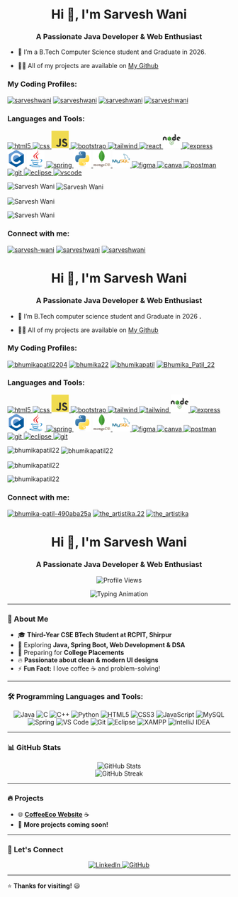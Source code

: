 <h1 align="center">Hi 👋, I'm Sarvesh Wani</h1>
<h3 align="center">A Passionate Java Developer & Web Enthusiast</h3>


- 🔭 I’m a B.Tech Computer Science student and Graduate in 2026.

- 👨‍💻 All of my projects are available on [My Github](https://github.com/Sarvesh-Wani)

<h3 align="left">My Coding Profiles:</h3>
<p align="left">

<a href="https://www.hackerrank.com/sarveshwani" target="blank"><img align="center" src="https://raw.githubusercontent.com/rahuldkjain/github-profile-readme-generator/master/src/images/icons/Social/hackerrank.svg" alt="sarveshwani" height="30" width="40" /></a>
<a href="https://www.codechef.com/users/sarveshwani" target="blank"><img align="center" src="https://avatars.githubusercontent.com/u/11960354?v=4" alt="sarveshwani" height="30" width="30" /></a>
<a href="https://auth.geeksforgeeks.org/user/sarveshwani" target="blank"><img align="center" src="https://raw.githubusercontent.com/rahuldkjain/github-profile-readme-generator/master/src/images/icons/Social/geeks-for-geeks.svg" alt="sarveshwani" height="30" width="40" /></a>
<a href="https://leetcode.com/sarveshwani/" target="blank"><img align="center" src="https://cdn.iconscout.com/icon/free/png-256/free-leetcode-logo-icon-download-in-svg-png-gif-file-formats--technology-social-media-vol-4-pack-logos-icons-2944960.png" alt="sarveshwani" height="30"  /></a>

</p>

<h3 align="left">Languages and Tools:</h3>
<p align="left"> 
<a href="https://www.w3.org/html/" target="_blank" rel="noreferrer"> <img src="https://cdn.worldvectorlogo.com/logos/html-1.svg" alt="html5" width="37" height="37"/> </a> 
<a href="https://en.wikipedia.org/wiki/CSS" target="_blank" rel="noreferrer"> <img src="https://upload.wikimedia.org/wikipedia/commons/thumb/6/62/CSS3_logo.svg/2048px-CSS3_logo.svg.png" alt="css" width="40" height="40"/> </a>  
<a href="https://developer.mozilla.org/en-US/docs/Web/JavaScript" target="_blank" rel="noreferrer"> <img src="https://raw.githubusercontent.com/devicons/devicon/master/icons/javascript/javascript-original.svg" alt="javascript" width="40" height="40"/> </a> 
<a href="https://getbootstrap.com" target="_blank" rel="noreferrer"> <img src="https://brandslogos.com/wp-content/uploads/thumbs/bootstrap-logo-vector.svg" alt="bootstrap" width="40" height="40"/> </a> 
<a href="https://tailwindcss.com/" target="_blank" rel="noreferrer"> <img src="https://www.vectorlogo.zone/logos/tailwindcss/tailwindcss-icon.svg" alt="tailwind" width="40" height="40"/> </a>
<a href="https://react.dev/" target="_blank" rel="noreferrer"> <img src="https://download.logo.wine/logo/React_(web_framework)/React_(web_framework)-Logo.wine.png" alt="react" height="40"/> </a> 
<a href="https://nodejs.org" target="_blank" rel="noreferrer"> <img src="https://raw.githubusercontent.com/devicons/devicon/master/icons/nodejs/nodejs-original-wordmark.svg" alt="nodejs" width="40" height="40"/> </a> 
<a href="https://expressjs.com" target="_blank" rel="noreferrer"> <img src="https://images.credly.com/images/1c2c86e1-16ce-4e4d-a425-d1ac96bb026d/express.png" alt="express" height="40" /> </a> 
<a href="https://www.cprogramming.com/" target="_blank" rel="noreferrer"> <img src="https://raw.githubusercontent.com/devicons/devicon/master/icons/c/c-original.svg" alt="c" width="40" height="40"/> </a> 
<a href="https://www.java.com" target="_blank" rel="noreferrer"> <img src="https://raw.githubusercontent.com/devicons/devicon/master/icons/java/java-original.svg" alt="java" width="40" height="40"/> </a>
<a href="https://spring.io/" target="_blank" rel="noreferrer"> <img src="https://upload.wikimedia.org/wikipedia/commons/thumb/4/44/Spring_Framework_Logo_2018.svg/1200px-Spring_Framework_Logo_2018.svg.png" alt="spring" height="25"/> </a>
<a href="https://www.python.org" target="_blank" rel="noreferrer"> <img src="https://raw.githubusercontent.com/devicons/devicon/master/icons/python/python-original.svg" alt="python" width="40" height="40"/> </a> 
<a href="https://www.mongodb.com/" target="_blank" rel="noreferrer"> <img src="https://raw.githubusercontent.com/devicons/devicon/master/icons/mongodb/mongodb-original-wordmark.svg" alt="mongodb" width="40" height="40"/> </a> 
<a href="https://www.mysql.com/" target="_blank" rel="noreferrer"> <img src="https://raw.githubusercontent.com/devicons/devicon/master/icons/mysql/mysql-original-wordmark.svg" alt="mysql" width="40" height="40"/> </a> 
<a href="https://www.figma.com/" target="_blank" rel="noreferrer"> <img src="https://www.vectorlogo.zone/logos/figma/figma-icon.svg" alt="figma" width="40" height="40"/> </a> 
<a href="https://www.canva.com/" target="_blank" rel="noreferrer"> <img src="https://upload.wikimedia.org/wikipedia/commons/5/5e/Canva_logo..png" alt="canva" width="40" height="40"/> </a> 
<a href="https://www.apachefriends.org/" target="_blank" rel="noreferrer"> <img src="https://encrypted-tbn0.gstatic.com/images?q=tbn:ANd9GcRJvBV78A6vWe8Vw68YN7lOspMJErC4t9uGNw&s" alt="postman" width="40" height="40"/> </a> 
<a href="https://git-scm.com/" target="_blank" rel="noreferrer"> <img src="https://www.vectorlogo.zone/logos/git-scm/git-scm-icon.svg" alt="git" width="40" height="40"/> </a> 
<a href="https://eclipseide.org/" target="_blank" rel="noreferrer"> <img src="https://cdn.freebiesupply.com/logos/large/2x/eclipse-11-logo-png-transparent.png" alt="eclipse" width="40" height="40"/> </a> 
<a href="https://code.visualstudio.com/" target="_blank" rel="noreferrer"> <img src="https://uxwing.com/wp-content/themes/uxwing/download/brands-and-social-media/visual-studio-code-icon.png" alt="vscode" width="40" height="40"/> </a> 
</p>

<p><img align="left" src="https://github-readme-stats.vercel.app/api/top-langs?username=Sarvesh-Wani&show_icons=true&locale=en&layout=compact" alt="Sarvesh Wani" /></p>

<p>&nbsp;<img align="center" src="https://github-readme-stats.vercel.app/api?username=Sarvesh-Wani&show_icons=true&locale=en" alt="Sarvesh Wani" /></p>

<p><img align="center" src="https://github-readme-streak-stats.herokuapp.com/?user=Sarvesh-Wani&" alt="Sarvesh Wani" /></p>

<p align="left"> <img src="https://komarev.com/ghpvc/?username=Sarvesh-Wani&label=Profile%20views&color=0e75b6&style=flat" alt="Sarvesh Wani" /> </p>
<h3 align="left">Connect with me:</h3>
<p align="left">
  <a href="https://linkedin.com/in/sarvesh-wani" target="blank"><img align="center" src="https://raw.githubusercontent.com/rahuldkjain/github-profile-readme-generator/master/src/images/icons/Social/linked-in-alt.svg" alt="sarvesh-wani" height="30" width="40" /></a>
  <a href="https://instagram.com/sarveshwani" target="blank"><img align="center" src="https://raw.githubusercontent.com/rahuldkjain/github-profile-readme-generator/master/src/images/icons/Social/instagram.svg" alt="sarveshwani" height="30" width="40" /></a>
  <a href="https://www.youtube.com/@sarveshwani" target="blank"><img align="center" src="https://raw.githubusercontent.com/rahuldkjain/github-profile-readme-generator/master/src/images/icons/Social/youtube.svg" alt="sarveshwani" height="30" width="40" /></a>
</p>












<h1 align="center">Hi 👋, I'm Sarvesh Wani</h1>
<h3 align="center">A Passionate Java Developer & Web Enthusiast</h3>


- 🔭 I’m B.Tech computer science student and Graduate in 2026 **.**

- 👨‍💻 All of my projects are available on [My Github](https://github.com/Bhumikapatil22)

<h3 align="left">My Coding Profiles:</h3>
<p align="left">

<a href="https://www.hackerrank.com/bhumikapatil2204" target="blank"><img align="center" src="https://raw.githubusercontent.com/rahuldkjain/github-profile-readme-generator/master/src/images/icons/Social/hackerrank.svg" alt="bhumikapatil2204" height="30" width="40" /></a>
<a href="https://www.codechef.com/users/bhumikapatil22" target="blank"><img align="center" src="https://avatars.githubusercontent.com/u/11960354?v=4" alt="bhumika22" height="30" width="30" /></a>
<a href="https://auth.geeksforgeeks.org/user/bhumikapatil" target="blank"><img align="center" src="https://raw.githubusercontent.com/rahuldkjain/github-profile-readme-generator/master/src/images/icons/Social/geeks-for-geeks.svg" alt="bhumikapatil" height="30" width="40" /></a>
<a href="https://leetcode.com/u/Bhumika_Patil_22/" target="blank"><img align="center" src="https://cdn.iconscout.com/icon/free/png-256/free-leetcode-logo-icon-download-in-svg-png-gif-file-formats--technology-social-media-vol-4-pack-logos-icons-2944960.png" alt="Bhumika_Patil_22" height="30"  /></a>

</p>

<h3 align="left">Languages and Tools:</h3>
<p align="left"> 
<a href="https://www.w3.org/html/" target="_blank" rel="noreferrer"> <img src="https://cdn.worldvectorlogo.com/logos/html-1.svg" alt="html5" width="37" height="37"/> </a> <a href="https://en.wikipedia.org/wiki/CSS" target="_blank" rel="noreferrer"> <img src="https://upload.wikimedia.org/wikipedia/commons/thumb/6/62/CSS3_logo.svg/2048px-CSS3_logo.svg.png" alt="css" width="40" height="40"/> </a>  <a href="https://developer.mozilla.org/en-US/docs/Web/JavaScript" target="_blank" rel="noreferrer"> <img src="https://raw.githubusercontent.com/devicons/devicon/master/icons/javascript/javascript-original.svg" alt="javascript" width="40" height="40"/> </a> <a href="https://getbootstrap.com" target="_blank" rel="noreferrer"> <img src="https://brandslogos.com/wp-content/uploads/thumbs/bootstrap-logo-vector.svg" alt="bootstrap" width="40" height="40"/> </a> <a href="https://tailwindcss.com/" target="_blank" rel="noreferrer"> <img src="https://www.vectorlogo.zone/logos/tailwindcss/tailwindcss-icon.svg" alt="tailwind" width="40" height="40"/> </a><a href="https://react.dev/" target="_blank" rel="noreferrer"> <img src="https://download.logo.wine/logo/React_(web_framework)/React_(web_framework)-Logo.wine.png" alt="tailwind" height="40"/> </a> <a href="https://nodejs.org" target="_blank" rel="noreferrer"> <img src="https://raw.githubusercontent.com/devicons/devicon/master/icons/nodejs/nodejs-original-wordmark.svg" alt="nodejs" width="40" height="40"/> </a> <a href="https://expressjs.com" target="_blank" rel="noreferrer"> <img src="https://images.credly.com/images/1c2c86e1-16ce-4e4d-a425-d1ac96bb026d/express.png" alt="express" height="40" /> </a> <a href="https://www.cprogramming.com/" target="_blank" rel="noreferrer"> <img src="https://raw.githubusercontent.com/devicons/devicon/master/icons/c/c-original.svg" alt="c" width="40" height="40"/> </a> <a href="https://www.java.com" target="_blank" rel="noreferrer"> <img src="https://raw.githubusercontent.com/devicons/devicon/master/icons/java/java-original.svg" alt="java" width="40" height="40"/> </a><a href="https://spring.io/" target="_blank" rel="noreferrer"> <img src="https://upload.wikimedia.org/wikipedia/commons/thumb/4/44/Spring_Framework_Logo_2018.svg/1200px-Spring_Framework_Logo_2018.svg.png" alt="spring" height="25"/> </a <a href="https://www.python.org" target="_blank" rel="noreferrer"> <img src="https://raw.githubusercontent.com/devicons/devicon/master/icons/python/python-original.svg" alt="python" width="40" height="40"/> </a> <a href="https://www.mongodb.com/" target="_blank" rel="noreferrer"> <img src="https://raw.githubusercontent.com/devicons/devicon/master/icons/mongodb/mongodb-original-wordmark.svg" alt="mongodb" width="40" height="40"/> </a> <a href="https://www.mysql.com/" target="_blank" rel="noreferrer"> <img src="https://raw.githubusercontent.com/devicons/devicon/master/icons/mysql/mysql-original-wordmark.svg" alt="mysql" width="40" height="40"/> </a> <a href="https://www.figma.com/" target="_blank" rel="noreferrer"> <img src="https://www.vectorlogo.zone/logos/figma/figma-icon.svg" alt="figma" width="40" height="40"/> </a> <a href="https://www.canva.com/" target="_blank" rel="noreferrer"> <img src="https://upload.wikimedia.org/wikipedia/commons/5/5e/Canva_logo..png" alt="canva" width="40" height="40"/> </a> <a href="https://www.apachefriends.org/" target="_blank" rel="noreferrer"> <img src="https://encrypted-tbn0.gstatic.com/images?q=tbn:ANd9GcRJvBV78A6vWe8Vw68YN7lOspMJErC4t9uGNw&s" alt="postman" width="40" height="40"/> </a> <a href="https://git-scm.com/" target="_blank" rel="noreferrer"> <img src="https://www.vectorlogo.zone/logos/git-scm/git-scm-icon.svg" alt="git" width="40" height="40"/> </a> <a href="https://eclipseide.org/" target="_blank" rel="noreferrer"> <img src="https://cdn.freebiesupply.com/logos/large/2x/eclipse-11-logo-png-transparent.png" alt="eclipse" width="40" height="40"/> </a> <a href="https://code.visualstudio.com/" target="_blank" rel="noreferrer"> <img src="https://uxwing.com/wp-content/themes/uxwing/download/brands-and-social-media/visual-studio-code-icon.png" alt="git" width="40" height="40"/> </a> 
</p>

<p><img align="left" src="https://github-readme-stats.vercel.app/api/top-langs?username=bhumikapatil22&show_icons=true&locale=en&layout=compact" alt="bhumikapatil22" /></p>

<p>&nbsp;<img align="center" src="https://github-readme-stats.vercel.app/api?username=bhumikapatil22&show_icons=true&locale=en" alt="bhumikapatil22" /></p>

<p><img align="center" src="https://github-readme-streak-stats.herokuapp.com/?user=bhumikapatil22&" alt="bhumikapatil22" /></p>

<p align="left"> <img src="https://komarev.com/ghpvc/?username=bhumikapatil22&label=Profile%20views&color=0e75b6&style=flat" alt="bhumikapatil22" /> </p>
<h3 align="left">Connect with me:</h3>
<p align="left">
  <a href="https://linkedin.com/in/bhumika-patil-490aba25a" target="blank"><img align="center" src="https://raw.githubusercontent.com/rahuldkjain/github-profile-readme-generator/master/src/images/icons/Social/linked-in-alt.svg" alt="bhumika-patil-490aba25a" height="30" width="40" /></a>
<a href="https://instagram.com/the_artistika.22" target="blank"><img align="center" src="https://raw.githubusercontent.com/rahuldkjain/github-profile-readme-generator/master/src/images/icons/Social/instagram.svg" alt="the_artistika.22" height="30" width="40" /></a>
<a href="https://www.youtube.com/@the_artistika.22" target="blank"><img align="center" src="https://raw.githubusercontent.com/rahuldkjain/github-profile-readme-generator/master/src/images/icons/Social/youtube.svg" alt="the_artistika" height="30" width="40" /></a>
  
</p>





















<h1 align="center">Hi 👋, I'm Sarvesh Wani</h1>
<h3 align="center">A Passionate Java Developer & Web Enthusiast</h3>

<p align="center">
  <img src="https://komarev.com/ghpvc/?username=Sarvesh-Wani&label=Profile%20Views&color=0e75b6&style=flat" alt="Profile Views" />
</p>

<p align="center">
  <img src="https://readme-typing-svg.demolab.com?font=Fira+Code&weight=500&size=22&pause=1000&color=00C9F3&center=true&width=435&lines=Java+%7C+Spring+Boot+%7C+Web+Development;Problem+Solver+%7C+DSA+Learner;Building+Projects+%26+Preparing+for+Placements" alt="Typing Animation">
</p>

---

### 🌱 About Me  
- 🎓 **Third-Year CSE BTech Student at RCPIT, Shirpur**  
- 🚀 Exploring **Java, Spring Boot, Web Development & DSA**  
- 🎯 Preparing for **College Placements**  
- 🔥 **Passionate about clean & modern UI designs**  
- ⚡ **Fun Fact:** I love coffee ☕ and problem-solving!

---

### 🛠️ **Programming Languages and Tools:**
<p align="center">
  <img src="[https://img.shields.io/badge/Java-007396?style=for-the-badge&logo=java&logoColor=white](https://www.google.com/imgres?q=java&imgurl=https%3A%2F%2Fi.namu.wiki%2Fi%2FMuCO_ocla-FyadGnRZytkRLggQOcqxv_hXNjN7aYXDOPivIChJNdiRXp6vwSXbM6GcUL3pVTL-5U5TKQ0f1YhA.svg&imgrefurl=https%3A%2F%2Fen.namu.wiki%2Fw%2FJava&docid=KdaRSWzWFznCcM&tbnid=DtsirzwwioObxM&vet=12ahUKEwjdrJDrg4mMAxXJzDgGHfKoKmEQM3oECGcQAA..i&w=1000&h=1860&hcb=2&ved=2ahUKEwjdrJDrg4mMAxXJzDgGHfKoKmEQM3oECGcQAA)" alt="Java" />
  <img src="https://img.shields.io/badge/C-00599C?style=for-the-badge&logo=c&logoColor=white" alt="C" />
  <img src="https://img.shields.io/badge/C++-00599C?style=for-the-badge&logo=c%2B%2B&logoColor=white" alt="C++" />
  <img src="https://img.shields.io/badge/Python-3776AB?style=for-the-badge&logo=python&logoColor=white" alt="Python" />
  <img src="https://img.shields.io/badge/HTML5-E34F26?style=for-the-badge&logo=html5&logoColor=white" alt="HTML5" />
  <img src="https://img.shields.io/badge/CSS3-1572B6?style=for-the-badge&logo=css3&logoColor=white" alt="CSS3" />
  <img src="https://img.shields.io/badge/JavaScript-F7DF1E?style=for-the-badge&logo=javascript&logoColor=black" alt="JavaScript" />
  <img src="https://img.shields.io/badge/MySQL-4479A1?style=for-the-badge&logo=mysql&logoColor=white" alt="MySQL" />
  <img src="https://img.shields.io/badge/Spring-6DB33F?style=for-the-badge&logo=spring&logoColor=white" alt="Spring" />
  <img src="https://img.shields.io/badge/VS%20Code-007ACC?style=for-the-badge&logo=visual-studio-code&logoColor=white" alt="VS Code" />
  <img src="https://img.shields.io/badge/Git-F05032?style=for-the-badge&logo=git&logoColor=white" alt="Git" />
  <img src="https://img.shields.io/badge/Eclipse-2C2255?style=for-the-badge&logo=eclipse&logoColor=white" alt="Eclipse" />
  <img src="https://img.shields.io/badge/XAMPP-FF6600?style=for-the-badge&logo=xampp&logoColor=white" alt="XAMPP" />
  <img src="https://img.shields.io/badge/IntelliJ%20IDEA-000000?style=for-the-badge&logo=intellij-idea&logoColor=white" alt="IntelliJ IDEA" />
</p>


---

### 📊 GitHub Stats  
<p align="center">
  <img src="https://github-readme-stats.vercel.app/api?username=Sarvesh-Wani&show_icons=true&theme=tokyonight" alt="GitHub Stats" />
  <br>
  <img src="https://github-readme-streak-stats.herokuapp.com/?user=Sarvesh-Wani&theme=tokyonight" alt="GitHub Streak" />
</p>

---

### 🔥 Projects  
- 🌐 **[CoffeeEco Website](https://coffeeeco.netlify.app/)** ☕  
- 🚀 **More projects coming soon!**

---

### 💬 Let's Connect  
<p align="center">
  <a href="https://www.linkedin.com/in/sarvesh-wani" target="_blank">
    <img src="https://img.shields.io/badge/LinkedIn-blue?style=for-the-badge&logo=linkedin" alt="LinkedIn" />
  </a>
  <a href="https://github.com/Sarvesh-Wani" target="_blank">
    <img src="https://img.shields.io/badge/GitHub-black?style=for-the-badge&logo=github" alt="GitHub" />
  </a>
</p>

---

⭐ **Thanks for visiting!** 😃
